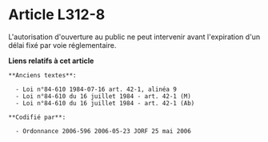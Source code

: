# Article L312-8

L'autorisation d'ouverture au public ne peut intervenir avant l'expiration d'un délai fixé par voie réglementaire.

**Liens relatifs à cet article**

	**Anciens textes**:

	  - Loi n°84-610 1984-07-16 art. 42-1, alinéa 9
	  - Loi n°84-610 du 16 juillet 1984 - art. 42-1 (M)
	  - Loi n°84-610 du 16 juillet 1984 - art. 42-1 (Ab)

	**Codifié par**:

	  - Ordonnance 2006-596 2006-05-23 JORF 25 mai 2006
